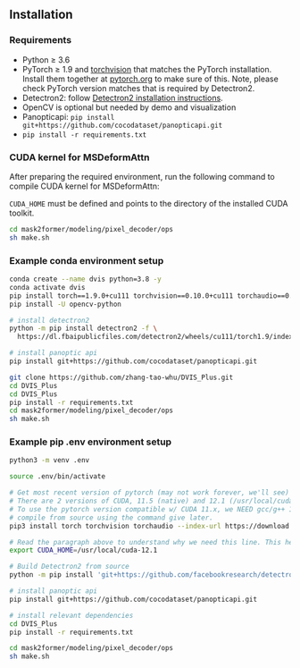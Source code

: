 ## Installation

### Requirements
- Python ≥ 3.6
- PyTorch ≥ 1.9 and [torchvision](https://github.com/pytorch/vision/) that matches the PyTorch installation.
  Install them together at [pytorch.org](https://pytorch.org) to make sure of this. Note, please check
  PyTorch version matches that is required by Detectron2.
- Detectron2: follow [Detectron2 installation instructions](https://detectron2.readthedocs.io/tutorials/install.html).
- OpenCV is optional but needed by demo and visualization
- Panopticapi: `pip install git+https://github.com/cocodataset/panopticapi.git`
- `pip install -r requirements.txt`

### CUDA kernel for MSDeformAttn
After preparing the required environment, run the following command to compile CUDA kernel for MSDeformAttn:

`CUDA_HOME` must be defined and points to the directory of the installed CUDA toolkit.

```bash
cd mask2former/modeling/pixel_decoder/ops
sh make.sh
```

### Example conda environment setup
```bash
conda create --name dvis python=3.8 -y
conda activate dvis
pip install torch==1.9.0+cu111 torchvision==0.10.0+cu111 torchaudio==0.9.0 -f https://download.pytorch.org/whl/torch_stable.html
pip install -U opencv-python

# install detectron2
python -m pip install detectron2 -f \
  https://dl.fbaipublicfiles.com/detectron2/wheels/cu111/torch1.9/index.html

# install panoptic api
pip install git+https://github.com/cocodataset/panopticapi.git

git clone https://github.com/zhang-tao-whu/DVIS_Plus.git
cd DVIS_Plus
cd DVIS_Plus
pip install -r requirements.txt
cd mask2former/modeling/pixel_decoder/ops
sh make.sh
```

### Example pip .env environment setup
```bash
python3 -m venv .env

source .env/bin/activate

# Get most recent version of pytorch (may not work forever, we'll see) compatible w/ CUDA 12.x
# There are 2 versions of CUDA, 11.5 (native) and 12.1 (/usr/local/cuda-12.1)
# To use the pytorch version compatible w/ CUDA 11.x, we NEED gcc/g++ 10. Otherwise, Detectron2 fails to
# compile from source using the command give later.
pip3 install torch torchvision torchaudio --index-url https://download.pytorch.org/whl/cu121

# Read the paragraph above to understand why we need this line. This helps Detectron2 build using the proper CUDA.
export CUDA_HOME=/usr/local/cuda-12.1

# Build Detectron2 from source
python -m pip install 'git+https://github.com/facebookresearch/detectron2.git'

# install panoptic api
pip install git+https://github.com/cocodataset/panopticapi.git

# install relevant dependencies
cd DVIS_Plus
pip install -r requirements.txt

cd mask2former/modeling/pixel_decoder/ops
sh make.sh
```
